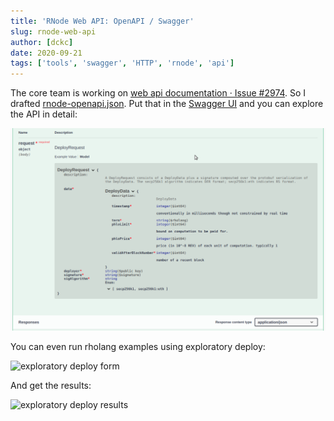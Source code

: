 ```yaml
---
title: 'RNode Web API: OpenAPI / Swagger'
slug: rnode-web-api
author: [dckc]
date: 2020-09-21
tags: ['tools', 'swagger', 'HTTP', 'rnode', 'api']
---
```


The core team is working on [web api documentation · Issue \#2974](https://github.com/rchain/rchain/issues/2974). So I drafted [rnode-openapi.json](https://raw.githubusercontent.com/dckc/rchain/rnode-openapi/docs/rnode-api/rnode-openapi.json). Put that in the [Swagger UI](https://petstore.swagger.io/) and you can explore the API in detail:

![rnode DeployRequest in swagger UI](rnode-swagger.png)

You can even run rholang examples using exploratory deploy:

![exploratory deploy form](https://user-images.githubusercontent.com/150986/93841495-654c2780-fc59-11ea-9ba7-d0c546ddbc60.png)

And get the results:

![exploratory deploy results](https://user-images.githubusercontent.com/150986/93841539-86ad1380-fc59-11ea-9f79-81cfc25f5350.png)
